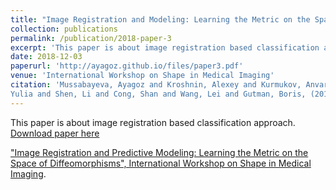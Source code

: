 ```yaml
---
title: "Image Registration and Modeling: Learning the Metric on the Space of Diffeomorphisms"
collection: publications
permalink: /publication/2018-paper-3
excerpt: 'This paper is about image registration based classification approach.'
date: 2018-12-03
paperurl: 'http://ayagoz.github.io/files/paper3.pdf'
venue: 'International Workshop on Shape in Medical Imaging'
citation: 'Mussabayeva, Ayagoz and Kroshnin, Alexey and Kurmukov, Anvar and Denisova, 
Yulia and Shen, Li and Cong, Shan and Wang, Lei and Gutman, Boris, (2018).'
---
```


This paper is about image registration based classification approach.
[Download paper here](http://ayagoz.github.io/files/paper3.pdf)


 ["Image Registration and Predictive 
Modeling: Learning 
the Metric on the Space of Diffeomorphisms", International Workshop on Shape 
in Medical Imaging](https://www.springer.com/gp/book/9783030047467).

